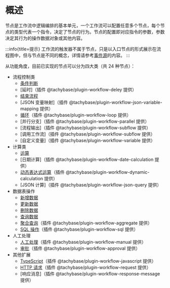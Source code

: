 # 概述

节点是工作流中逻辑编排的基本单元，一个工作流可以配置任意多个节点，每个节点的类型代表一个指令，决定了节点的行为。节点的配置即对应指令的参数，参数决定其行为的操作数据对象或其他内容。

:::info{title=提示}
工作流的触发器不属于节点，只是以入口节点的形式展示在流程图中，但与节点是不同的概念，详情请参考[事件源](../event-source/overview.md)的内容。
:::

从功能角度，目前已实现的节点可以分为四大类（共 24 种节点）：

- 流程控制类
  - [条件判断](./process-control/condition.md)
  - [延时]（插件 @tachybase/plugin-workflow-deley 提供）
  - [结束流程](./process-control/end.md)
  - [JSON 变量映射]（插件 @tachybase/plugin-workflow-json-variable-mapping 提供）
  - [循环](./process-control/loop.md)（插件 @tachybase/plugin-workflow-loop 提供）
  - [并行分支]（插件 @tachybase/plugin-workflow-parallel 提供）
  - [流程输出]（插件 @tachybase/plugin-workflow-subflow 提供）
  - [调用工作流]（插件 @tachybase/plugin-workflow-subflow 提供）
  - [自定义变量]（插件 @tachybase/plugin-workflow-variable 提供）
- 计算类
  - [运算](./calculation/index.md)
  - [日期计算]（插件 @tachybase/plugin-workflow-date-calculation 提供）
  - [动态表达式运算](./calculation/dynamic-calculation.md)（插件 @tachybase/plugin-workflow-dynamic-calculation 提供）
  - [JSON 计算]（插件 @tachybase/plugin-workflow-json-query 提供）
- 数据表操作
  - [新增数据](./collection/create.md)
  - [更新数据](./collection/update.md)
  - [删除数据](./collection/destroy.md)
  - [查询数据](./collection/query.md)
  - [聚合查询](./collection/aggregate.md)（插件 @tachybase/plugin-workflow-aggregate 提供）
  - [SQL 操作](./collection/sql.md)（插件 @tachybase/plugin-workflow-sql 提供）
- 人工处理
  - [人工处理](./manual/manual.md)（插件 @tachybase/plugin-workflow-manual 提供）
  - [审批](./manual/approval.md)（插件 @tachybase/plugin-workflow-approval 提供）
- 其他扩展
  - [TypeScript](./extension-type/typeScript.md)（插件 @tachybase/plugin-workflow-javascript 提供）
  <!-- - [邮件发送](./mailer.md)（插件 @tachybase/plugin-workflow-mailer 提供） -->
  <!-- - [通知](./notification.md)（插件 @tachybase/plugin-workflow-notification 提供） -->
  - [HTTP 请求](./extension-type/request.md)（插件 @tachybase/plugin-workflow-request 提供）
  - [响应消息]（插件 @tachybase/plugin-workflow-response-message 提供）
